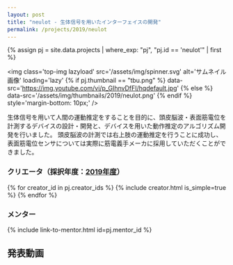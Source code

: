 ```yaml
---
layout: post
title: "neulot - 生体信号を用いたインターフェイスの開発"
permalink: /projects/2019/neulot
---
```


{% assign pj = site.data.projects | where_exp: "pj", "pj.id == 'neulot'" | first %}

<img class='top-img lazyload' src='/assets/img/spinner.svg' alt='サムネイル画像' loading='lazy'
{% if pj.thumbnail == "tbu.png" %} data-src='https://img.youtube.com/vi/p_GIhnvDfFI/hqdefault.jpg'
{% else %}                         data-src='/assets/img/thumbnails/2019/neulot.png'
{% endif %}                        style='margin-bottom: 10px;' />

生体信号を用いて人間の運動推定をすることを目的に、頭皮脳波・表面筋電位を計測するデバイスの設計・開発と、デバイスを用いた動作推定のアルゴリズム開発を行いました。 頭皮脳波の計測では右上肢の運動推定を行うことに成功し、表面筋電位センサについては実際に筋電義手メーカに採用していただくことができました。

### クリエータ（採択年度：<a href='/projects/2019'>2019年度</a>）
<p>
{% for creator_id in pj.creator_ids %}
  {% include creator.html is_simple=true %}
{% endfor %}
</p>

### メンター
<p>{% include link-to-mentor.html id=pj.mentor_id %}</p>

## 発表動画
<div class="youtube">
  <iframe width="560" height="315" class="lazyload" data-src="https://www.youtube.com/embed/p_GIhnvDfFI?rel=0" frameborder="0" allowfullscreen=""></iframe>
</div>

